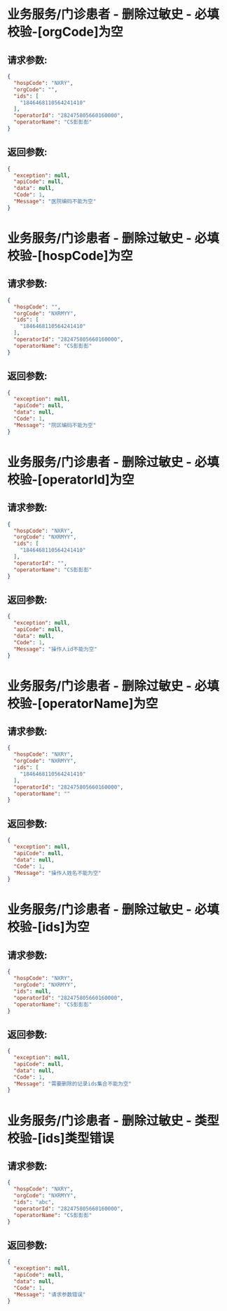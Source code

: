 
# 业务服务/门诊患者 - 删除过敏史 - 必填校验-[orgCode]为空
## 请求参数:
``` json
{
  "hospCode": "NXRY",
  "orgCode": "",
  "ids": [
    "1846468110564241410"
  ],
  "operatorId": "282475805660160000",
  "operatorName": "CS彭彭彭"
}
```
## 返回参数:
``` json
{
  "exception": null,
  "apiCode": null,
  "data": null,
  "Code": 1,
  "Message": "医院编码不能为空"
}
```
# 业务服务/门诊患者 - 删除过敏史 - 必填校验-[hospCode]为空
## 请求参数:
``` json
{
  "hospCode": "",
  "orgCode": "NXRMYY",
  "ids": [
    "1846468110564241410"
  ],
  "operatorId": "282475805660160000",
  "operatorName": "CS彭彭彭"
}
```
## 返回参数:
``` json
{
  "exception": null,
  "apiCode": null,
  "data": null,
  "Code": 1,
  "Message": "院区编码不能为空"
}
```
# 业务服务/门诊患者 - 删除过敏史 - 必填校验-[operatorId]为空
## 请求参数:
``` json
{
  "hospCode": "NXRY",
  "orgCode": "NXRMYY",
  "ids": [
    "1846468110564241410"
  ],
  "operatorId": "",
  "operatorName": "CS彭彭彭"
}
```
## 返回参数:
``` json
{
  "exception": null,
  "apiCode": null,
  "data": null,
  "Code": 1,
  "Message": "操作人id不能为空"
}
```
# 业务服务/门诊患者 - 删除过敏史 - 必填校验-[operatorName]为空
## 请求参数:
``` json
{
  "hospCode": "NXRY",
  "orgCode": "NXRMYY",
  "ids": [
    "1846468110564241410"
  ],
  "operatorId": "282475805660160000",
  "operatorName": ""
}
```
## 返回参数:
``` json
{
  "exception": null,
  "apiCode": null,
  "data": null,
  "Code": 1,
  "Message": "操作人姓名不能为空"
}
```
# 业务服务/门诊患者 - 删除过敏史 - 必填校验-[ids]为空
## 请求参数:
``` json
{
  "hospCode": "NXRY",
  "orgCode": "NXRMYY",
  "ids": null,
  "operatorId": "282475805660160000",
  "operatorName": "CS彭彭彭"
}
```
## 返回参数:
``` json
{
  "exception": null,
  "apiCode": null,
  "data": null,
  "Code": 1,
  "Message": "需要删除的记录ids集合不能为空"
}
```
# 业务服务/门诊患者 - 删除过敏史 - 类型校验-[ids]类型错误
## 请求参数:
``` json
{
  "hospCode": "NXRY",
  "orgCode": "NXRMYY",
  "ids": "abc",
  "operatorId": "282475805660160000",
  "operatorName": "CS彭彭彭"
}
```
## 返回参数:
``` json
{
  "exception": null,
  "apiCode": null,
  "data": null,
  "Code": 1,
  "Message": "请求参数错误"
}
```
